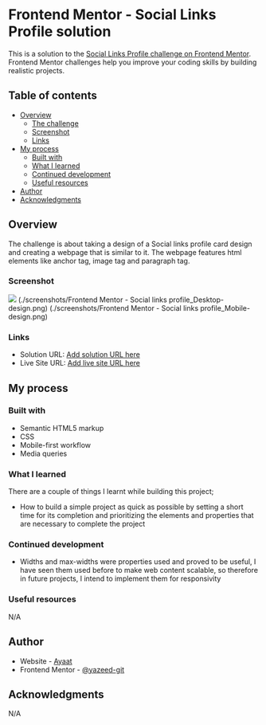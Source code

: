 # Frontend Mentor - Social Links Profile solution

This is a solution to the [Social Links Profile challenge on Frontend Mentor](https://www.frontendmentor.io/challenges/recipe-page-KiTsR8QQKm). Frontend Mentor challenges help you improve your coding skills by building realistic projects. 

## Table of contents

- [Overview](#overview)
  - [The challenge](#the-challenge)
  - [Screenshot](#screenshot)
  - [Links](#links)
- [My process](#my-process)
  - [Built with](#built-with)
  - [What I learned](#what-i-learned)
  - [Continued development](#continued-development)
  - [Useful resources](#useful-resources)
- [Author](#author)
- [Acknowledgments](#acknowledgments)


## Overview

The challenge is about taking a design of a Social links profile card design and creating a webpage that is similar to it. The webpage features html elements like anchor tag, image tag and paragraph tag.

### Screenshot

![](./screenshot.jpg)
(./screenshots/Frontend Mentor - Social links profile_Desktop-design.png)
(./screenshots/Frontend Mentor - Social links profile_Mobile-design.png)


### Links

- Solution URL: [Add solution URL here](https://fem-social-links-profile-theta.vercel.app/)
- Live Site URL: [Add live site URL here](https://fem-social-links-profile-theta.vercel.app/)

## My process

### Built with

- Semantic HTML5 markup
- CSS
- Mobile-first workflow
- Media queries

### What I learned

There are a couple of things I learnt while building this project;

- How to build a simple project as quick as possible by setting a short time for its completion and prioritizing the elements and properties that are necessary to complete the project


### Continued development

- Widths and max-widths were properties used and proved to be useful, I have seen them used before to make web content scalable, so therefore in future projects, I intend to implement them for responsivity 


### Useful resources

N/A

## Author

- Website - [Ayaat](https://fem-social-links-profile-theta.vercel.app/)
- Frontend Mentor - [@yazeed-git](https://www.frontendmentor.io/profile/Yazeed-git)

## Acknowledgments

N/A

